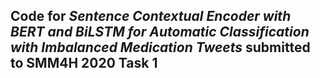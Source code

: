 ## Code for *Sentence Contextual Encoder with BERT and BiLSTM for Automatic Classification with Imbalanced Medication Tweets* submitted to SMM4H 2020 Task 1
